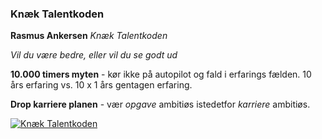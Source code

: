 ### Knæk Talentkoden

**Rasmus Ankersen** *Knæk Talentkoden*

*Vil du være bedre, eller vil du se godt ud*

**10.000 timers myten** - kør ikke på autopilot og fald i erfarings fælden. 10 års erfaring vs. 10 x 1 års gentagen erfaring.

**Drop karriere planen** - vær *opgave* ambitiøs istedetfor *karriere* ambitiøs.

[![Knæk Talentkoden](knæk-talent-koden-2012.jpg "Knæk Talentkoden")](knæk-talent-koden-2012.jpg)
